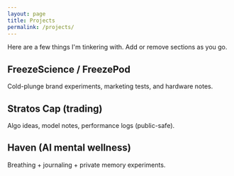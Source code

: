 ```yaml
---
layout: page
title: Projects
permalink: /projects/
---
```


Here are a few things I'm tinkering with. Add or remove sections as you go.

## FreezeScience / FreezePod
Cold-plunge brand experiments, marketing tests, and hardware notes.

## Stratos Cap (trading)
Algo ideas, model notes, performance logs (public-safe).

## Haven (AI mental wellness)
Breathing + journaling + private memory experiments.